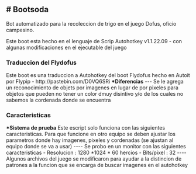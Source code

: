 <h2># Bootsoda</h2>
Bot automatizado para la recoleccion de trigo en el juego Dofus, oficio campesino.

Este boot esta hecho en el lenguaje de Scrip Autohotkey v1.1.22.09  - con algunas modificaciones en el ejecutable del juego

<h3>Traduccion del Flydofus</h3>
Este boot es una traduccion a Autohotkey del boot Flydofus hecho en Autoit por Flypip - http://pastebin.com/D0VQ6SRi
<strong>*Diferencias</strong> 
--- Se le agrega un reconocimiento de objets por imagenes en lugar de por pixeles para objetos
	que pueden no tener un color dmuy disintivo y/o de los cuales no sabemos la cordenada donde se encuentra

<h3>Caracteristicas</h3>
<strong>*Sistema de prueba</strong>
Este escript solo funciona con las siguientes caracteristicas. Para que funcione en otro equipo se deben ajustar 
los parametros donde hay imagenes, pixeles y  cordenadas (se ajustan al equipo donde se va a usar)
---- Se probo en un monitor con las siguientes caracteristicas
	 - Resolucion : 1280 *1024 * 60 hercios
	 - Bits/píxel : 32
---- Algunos archivos del juego se modificaron para ayudar a la distincion  de patrones
	 a la funcion que se encarga de buscar imagenes en el autohotkey
